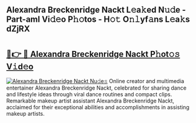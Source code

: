 ## Alexandra Breckenridge Nackt L𝚎a𝚔ed N𝚞𝚍e - Part-amI Vi𝚍𝚎o P𝚑𝚘tos - H𝚘𝚝 O𝚗𝚕yf𝚊ns L𝚎a𝚔s dZjRX

# <h2><a href="http://kf1qkf.oniu.top/?m=Alexandra+Breckenridge+Nackt">🔗👉 🔴 Alexandra Breckenridge Nackt P𝚑ot𝚘𝚜 V𝚒d𝚎o</a></h2>

[![Alexandra Breckenridge Nackt Nu𝚍e𝚜](https://i.imgur.com/0qMVB7G.gif)](http://kf1qkf.oniu.top/?m=Alexandra+Breckenridge+Nackt)
Online creator and multimedia entertainer Alexandra Breckenridge Nackt, celebrated for sharing dance and lifestyle ideas through viral dance routines and compact clips. Remarkable makeup artist assistant Alexandra Breckenridge Nackt, acclaimed for their exceptional abilities and accomplishments in assisting makeup artists.  
